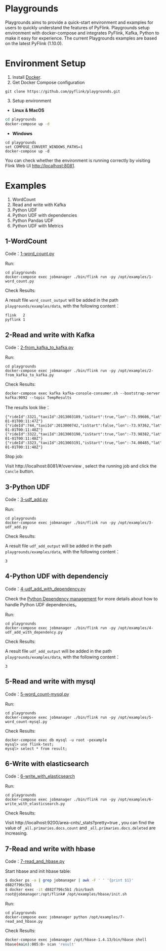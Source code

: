 # Playgrounds
Playgrounds aims to provide a quick-start environment and examples for users to quickly understand the features of PyFlink. Playgrounds setup environment with docker-compose and integrates PyFlink, Kafka, Python to make it easy for experience. The current Playgrounds examples are based on the latest PyFlink (1.10.0).

# Environment Setup

1. Install [Docker](https://www.docker.com). 
2. Get Docker Compose configuration
```
git clone https://github.com/pyflink/playgrounds.git
```
3. Setup environment
* **Linux & MacOS**

```bash
cd playgrounds
docker-compose up -d
```

* **Windows**

```
cd playgrounds
set COMPOSE_CONVERT_WINDOWS_PATHS=1
docker-compose up -d
```

You can check whether the environment is running correctly by visiting Flink Web UI [http://localhost:8081](http://localhost:8081).

# Examples
1. WordCount
2. Read and write with Kafka
3. Python UDF
4. Python UDF with dependencies
5. Python Pandas UDF
6. Python UDF with Metrics

## 1-WordCount

Code：[1-word_count.py](https://github.com/pyflink/playgrounds/blob/master/examples/1-word_count.py)

Run:
```
cd playgrounds
docker-compose exec jobmanager ./bin/flink run -py /opt/examples/1-word_count.py
```
Check Results:

A result file `word_count_output` will be added in the path `playgrounds/examples/data`, with the following content：
```
flink	2
pyflink	1
```

## 2-Read and write with Kafka

Code：[2-from_kafka_to_kafka.py](https://github.com/pyflink/playgrounds/blob/master/examples/2-from_kafka_to_kafka.py)

Run:
```
cd playgrounds
docker-compose exec jobmanager ./bin/flink run -py /opt/examples/2-from_kafka_to_kafka.py
```

Check Results:
```
docker-compose exec kafka kafka-console-consumer.sh --bootstrap-server kafka:9092 --topic TempResults
```
The results look like：

```
{"rideId":3321,"taxiId":2013003189,"isStart":true,"lon":-73.99606,"lat":40.725132,"psgCnt":2,"rideTime":"2013-01-01T00:11:47Z"}
{"rideId":744,"taxiId":2013000742,"isStart":false,"lon":-73.97362,"lat":40.791283,"psgCnt":1,"rideTime":"2013-01-01T00:11:48Z"}
{"rideId":3322,"taxiId":2013003190,"isStart":true,"lon":-73.98382,"lat":40.74381,"psgCnt":1,"rideTime":"2013-01-01T00:11:48Z"}
{"rideId":3323,"taxiId":2013003191,"isStart":true,"lon":-74.00485,"lat":40.72102,"psgCnt":4,"rideTime":"2013-01-01T00:11:48Z"}
```
Stop job:

Visit http://localhost:8081/#/overview , select the running job and click the `Cancle` button.

## 3-Python UDF

Code：[3-udf_add.py](https://github.com/pyflink/playgrounds/blob/master/examples/3-udf_add.py)

Run:
```
cd playgrounds
docker-compose exec jobmanager ./bin/flink run -py /opt/examples/3-udf_add.py
```
Check Results:

A result file `udf_add_output` will be added in the path `playgrounds/examples/data`, with the following content：
```
3
```

## 4-Python UDF with dependenciy

Code：[4-udf_add_with_dependency.py](https://github.com/pyflink/playgrounds/blob/master/examples/4-udf_add_with_dependency.py)

Check the [Python Dependency management](https://ci.apache.org/projects/flink/flink-docs-master/dev/table/python/dependency_management.html) for more details about how to handle Python UDF dependencies。

Run:
```
cd playgrounds
docker-compose exec jobmanager ./bin/flink run -py /opt/examples/4-udf_add_with_dependency.py
```
Check Results:

A result file `udf_add_output` will be added in the path `playgrounds/examples/data`, with the following content：
```
3
```

## 5-Read and write with mysql

Code：[5-word_count-mysql.py](https://github.com/pyflink/playgrounds/blob/master/examples/5-word_count-mysql.py)

Run:
```
cd playgrounds
docker-compose exec jobmanager ./bin/flink run -py /opt/examples/5-word_count-mysql.py
```
Check Results:
```
docker-compose exec db mysql -u root -pexample
mysql> use flink-test;
mysql> select * from result;
```

## 6-Write with elasticsearch

Code：[6-write_with_elasticsearch](https://github.com/pyflink/playgrounds/blob/master/examples/6-write_with_elasticsearch.py)

Run:
```
cd playgrounds
docker-compose exec jobmanager ./bin/flink run -py /opt/examples/6-write_with_elasticsearch.py
```
Check Results:

Visit http://localhost:9200/area-cnts/_stats?pretty=true , you can find the value of `_all.primaries.docs.count` and `_all.primaries.docs.deleted` are increasing. 

## 7-Read and write with hbase

Code：[7-read_and_hbase.py](https://github.com/pyflink/playgrounds/blob/master/examples/7-read_and_hbase.py)

Start hbase and init hbase table:
```bash
$ docker ps -a | grep jobmanager | awk -F ' ' '{print $1}'
d882f796c5b1
$ docker exec -it d882f796c5b1 /bin/bash
root@jobmanager:/opt/flink# /opt/examples/hbase/init.sh
```

Run:
```
cd playgrounds
docker-compose exec jobmanager python /opt/examples/7-read_and_hbase.py
```

Check Results:
```bash
docker-compose exec jobmanager /opt/hbase-1.4.13/bin/hbase shell
hbase(main):005:0> scan 'result'
```